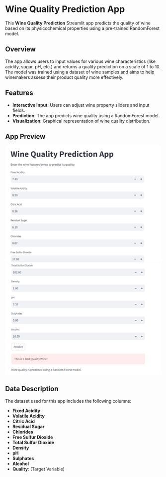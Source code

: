 # Wine Quality Prediction App

This **Wine Quality Prediction** Streamlit app predicts the quality of wine based on its physicochemical properties using a pre-trained RandomForest model.

## Overview

The app allows users to input values for various wine characteristics (like acidity, sugar, pH, etc.) and returns a quality prediction on a scale of 1 to 10. The model was trained using a dataset of wine samples and aims to help winemakers assess their product quality more effectively.

## Features

- **Interactive Input**: Users can adjust wine property sliders and input fields.
- **Prediction**: The app predicts wine quality using a RandomForest model.
- **Visualization**: Graphical representation of wine quality distribution.

## App Preview

![App](Screenshot%202024-09-18%20194503.png)
![App](Screenshot%202024-09-18%20194532.png)

## Data Description

The dataset used for this app includes the following columns:
- **Fixed Acidity**
- **Volatile Acidity**
- **Citric Acid**
- **Residual Sugar**
- **Chlorides**
- **Free Sulfur Dioxide**
- **Total Sulfur Dioxide**
- **Density**
- **pH**
- **Sulphates**
- **Alcohol**
- **Quality**: (Target Variable)


